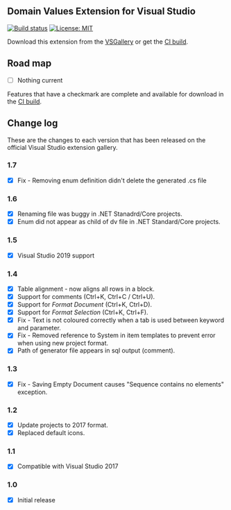 ## Domain Values Extension for Visual Studio

[![Build status](https://ci.appveyor.com/api/projects/status/uobgrdh8dkaolofn?svg=true)](https://ci.appveyor.com/project/dannyquinn/domainvalues)
[![License: MIT](https://img.shields.io/badge/License-MIT-blue.svg)](LICENSE.txt)

Download this extension from the [VSGallery](https://marketplace.visualstudio.com/items?itemName=DannyQuinn.DomainValues) or get the [CI build](http://vsixgallery.com/author/danny%20quinn).

## Road map


- [ ] Nothing current


Features that have a checkmark are complete and available for
download in the [CI build](http://vsixgallery.com/author/danny%20quinn).

## Change log

These are the changes to each version that has been released
on the official Visual Studio extension gallery.

### 1.7

- [x] Fix - Removing enum definition didn't delete the generated .cs file

### 1.6

- [x] Renaming file was buggy in .NET Stanadrd/Core projects.
- [x] Enum did not appear as child of dv file in .NET Standard/Core projects.

### 1.5

- [x] Visual Studio 2019 support

### 1.4

- [x] Table alignment - now aligns all rows in a block.
- [x] Support for comments (Ctrl+K, Ctrl+C / Ctrl+U).
- [x] Support for *Format Document* (Ctrl+K, Ctrl+D).
- [x] Support for *Format Selection* (Ctrl+K, Ctrl+F).
- [x] Fix - Text is not coloured correctly when a tab is used between keyword and parameter.
- [x] Fix - Removed reference to System in item templates to prevent error when using new project format.
- [x] Path of generator file appears in sql output (comment).

### 1.3

- [x] Fix - Saving Empty Document causes "Sequence contains no elements" exception.

### 1.2

- [x] Update projects to 2017 format.
- [x] Replaced default icons.

### 1.1

- [x] Compatible with Visual Studio 2017

### 1.0

- [x] Initial release